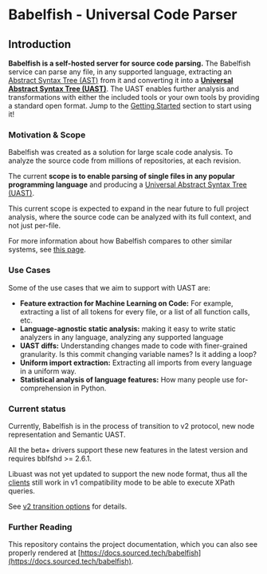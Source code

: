 # Babelfish - Universal Code Parser

## Introduction

**Babelfish is a self-hosted server for source code parsing.** The Babelfish service can parse any file, in any supported language, extracting an [Abstract Syntax Tree \(AST\)](https://en.wikipedia.org/wiki/Abstract_syntax_tree) from it and converting it into a [**Universal Abstract Syntax Tree \(UAST\)**](uast/uast-specification.md). The UAST enables further analysis and transformations with either the included tools or your own tools by providing a standard open format. Jump to the [Getting Started](using-babelfish/getting-started.md) section to start using it!

### Motivation & Scope

Babelfish was created as a solution for large scale code analysis. To analyze the source code from millions of repositories, at each revision.

The current **scope is to enable parsing of single files in any popular programming language** and producing a [Universal Abstract Syntax Tree \(UAST\)](uast/uast-specification.md). 

This current scope is expected to expand in the near future to full project analysis, where the source code can be analyzed with its full context, and not just per-file. 

For more information about how Babelfish compares to other similar systems,
see [this page](alternatives.md).

### Use Cases

Some of the use cases that we aim to support with UAST are:

* **Feature extraction for Machine Learning on Code:** For example, extracting a list of all tokens for every file, or a list of all function calls, etc.
* **Language-agnostic static analysis:** making it easy to write static analyzers in any language, analyzing any supported language
* **UAST diffs:** Understanding changes made to code with finer-grained granularity. Is this commit changing variable names? Is it adding a loop?
* **Uniform import extraction:** Extracting all imports from every language in a uniform way.
* **Statistical analysis of language features:** How many people use for-comprehension in Python.

### Current status

Currently, Babelfish is in the process of transition to v2 protocol, new
node representation and Semantic UAST.

All the beta+ drivers support these new features in the latest version
and requires bblfshd >= 2.6.1.

Libuast was not yet updated to support the new node format, thus all
the [clients](./using-babelfish/clients.md) still work in v1 compatibility mode
to be able to execute XPath queries.

See [v2 transition options](./using-babelfish/advanced-usage.md) for details.

### Further Reading

This repository contains the project documentation, which you can also see properly rendered at [https://docs.sourced.tech/babelfish](https://docs.sourced.tech/babelfish).

